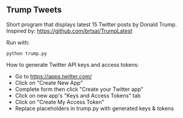 ## Trump Tweets
Short program that displays latest 15 Twitter posts by Donald Trump. </br>
Inspired by: https://github.com/brtsai/TrumpLatest

Run with: 
```
python trump.py
```

How to generate Twitter API keys and access tokens:
- Go to https://apps.twitter.com/
- Click on "Create New App"
- Complete form then click "Create your Twitter app"
- Click on new app's "Keys and Access Tokens" tab
- Click on "Create My Access Token" 
- Replace placeholders in trump.py with generated keys & tokens 
